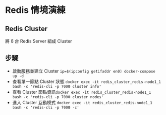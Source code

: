 # Redis 情境演練

## Redis Cluster
將 6 台 Redis Server 組成 Cluster

## 步驟
- 啟動服務並建立 Cluster `ip=$(ipconfig getifaddr en0) docker-compose up -d`
- 查看單一節點 Cluster 狀態 `docker exec -it redis_cluster_redis-node1_1 bash -c 'redis-cli -p 7000 cluster info'`
- 查看 Cluster 節點資訊`docker exec -it redis_cluster_redis-node1_1 bash -c 'redis-cli -p 7000 cluster nodes'`
- 進入 Cluster 互動模式 `docker exec -it redis_cluster_redis-node1_1 bash -c 'redis-cli -p 7000 -c'`
